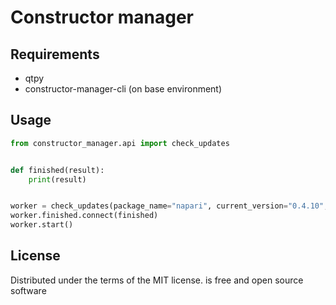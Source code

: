 # Constructor manager

## Requirements

- qtpy
- constructor-manager-cli (on base environment)

## Usage

```python
from constructor_manager.api import check_updates


def finished(result):
    print(result)


worker = check_updates(package_name="napari", current_version="0.4.10", channel="conda-forge")
worker.finished.connect(finished)
worker.start()
```

## License

Distributed under the terms of the MIT license. is free and open source software

